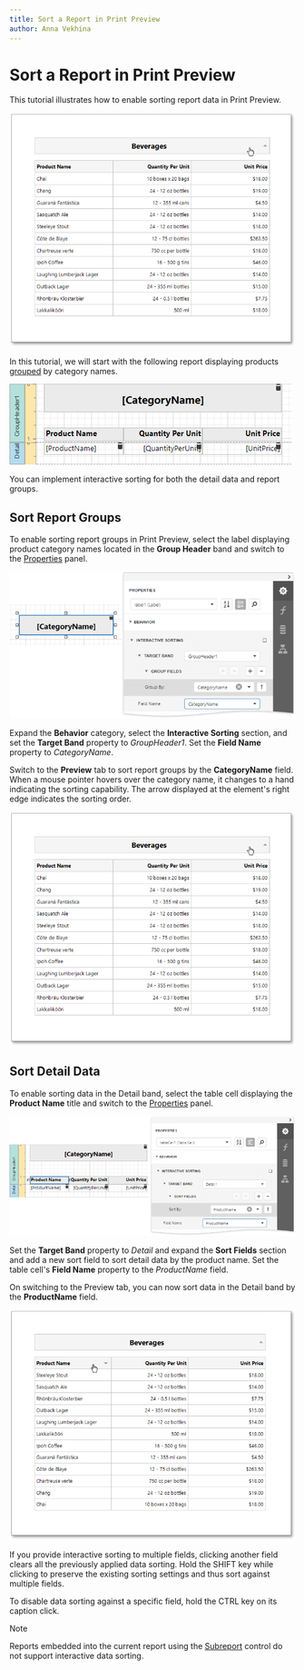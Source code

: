 ```yaml
---
title: Sort a Report in Print Preview
author: Anna Vekhina
---
```

# Sort a Report in Print Preview

This tutorial illustrates how to enable sorting report data in Print Preview.

![](../../../images/eurd-web-interactive-sorting-groups-result.png)

In this tutorial, we will start with the following report displaying products [grouped](../shape-report-data/group-and-sort-data/group-data.md) by category names.

![](../../../images/eurd-web-interactive-sorting-starting.png)

You can implement interactive sorting for both the detail data and report groups.

## Sort Report Groups
To enable sorting report groups in Print Preview, select the label displaying product category names located in the **Group Header** band and switch to the [Properties](../report-designer-tools/ui-panels/properties-panel.md) panel.

![](../../../images/eurd-web-interactive-sorting-for-groups.png)

Expand the **Behavior** category, select the **Interactive Sorting** section, and set the **Target Band** property to *GroupHeader1*. Set the **Field Name** property to *CategoryName*.

Switch to the **Preview** tab to sort report groups by the **CategoryName** field. When a mouse pointer hovers over the category name, it changes to a hand indicating the sorting capability. The arrow displayed at the element's right edge indicates the sorting order.

![](../../../images/eurd-web-interactive-sorting-groups-result.png)

## Sort Detail Data
To enable sorting data in the Detail band, select the table cell displaying the **Product Name** title and switch to the [Properties](../report-designer-tools/ui-panels/properties-panel.md) panel.

![](../../../images/eurd-web-interactive-sorting-detail.png)

Set the **Target Band** property to *Detail* and expand the **Sort Fields** section and add a new sort field to sort detail data by the product name. Set the table cell's **Field Name** property to the _ProductName_ field.

On switching to the Preview tab, you can now sort data in the Detail band by the **ProductName** field.

![](../../../images/eurd-web-interactive-sorting-detail-result.png)

If you provide interactive sorting to multiple fields, clicking another field clears all the previously applied data sorting. Hold the SHIFT key while clicking to preserve the existing sorting settings and thus sort against multiple fields.

To disable data sorting against a specific field, hold the CTRL key on its caption click.

> [!NOTE]
> Reports embedded into the current report using the [Subreport](../use-report-elements/use-basic-report-controls/subreport.md) control do not support interactive data sorting.
